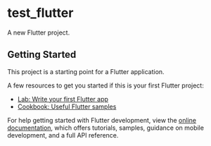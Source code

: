 # test_flutter

A new Flutter project.

## Getting Started

This project is a starting point for a Flutter application.

A few resources to get you started if this is your first Flutter project:

- [Lab: Write your first Flutter app](https://docs.flutter.dev/get-started/codelab)
- [Cookbook: Useful Flutter samples](https://docs.flutter.dev/cookbook)

For help getting started with Flutter development, view the
[online documentation](https://docs.flutter.dev/), which offers tutorials,
samples, guidance on mobile development, and a full API reference.


<!-- Security scan triggered at 2025-09-01 22:21:37 -->

<!-- Security scan triggered at 2025-09-07 01:40:51 -->

<!-- Security scan triggered at 2025-09-09 05:19:37 -->

<!-- Security scan triggered at 2025-09-28 15:22:38 -->

<!-- Security scan triggered at 2025-10-08 08:56:00 -->